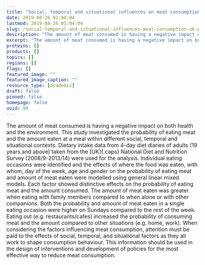 ```yaml
---
title: "Social, temporal and situational influences on meat consumption in the UK population."
date: 2019-08-26 01:04:04
lastmod: 2019-08-26 01:04:04
slug: /social-temporal-and-situational-influences-meat-consumption-uk-population
description: "The amount of meat consumed is having a negative impact on both health and the environment. This study investigated the probability of eating meat and the amount eaten at a meal within different social, temporal and situational contexts. Dietary intake data from 4-day diet diaries of adults (19 years and above) taken from the UK National Diet and Nutrition Survey (2008/9-2013/14) were used for the analysis."
excerpt: "The amount of meat consumed is having a negative impact on both health and the environment. This study investigated the probability of eating meat and the amount eaten at a meal within different social, temporal and situational contexts. Dietary intake data from 4-day diet diaries of adults (19 years and above) taken from the UK National Diet and Nutrition Survey (2008/9-2013/14) were used for the analysis."
proteins: []
products: []
topics: []
regions: []
flags: []
featured_image: ""
featured_image_caption: ""
resource_type: [academic]
draft: false
pinned: false
homepage: false
uuid: 99
---
```

The amount of meat consumed is having a negative impact on both health
and the environment. This study investigated the probability of eating
meat and the amount eaten at a meal within different social, temporal
and situational contexts. Dietary intake data from 4-day diet diaries of
adults (19 years and above) taken from the [UK]{.caps} National Diet and
Nutrition Survey (2008/9-2013/14) were used for the analysis. Individual
eating occasions were identified and the effects of where the food was
eaten, with whom, day of the week, age and gender on the probability of
eating meat and amount of meat eaten were modelled using general linear
mixed models. Each factor showed distinctive effects on the probability
of eating meat and the amount consumed. The amount of meat eaten was
greater when eating with family members compared to when alone or with
other companions. Both the probability and amount of meat eaten in a
single eating occasion were higher on Sundays compared to the rest of
the week. Eating out (e.g. restaurants/cafes) increased the probability
of consuming meat and the amount compared to other situations (e.g.
home, work). When considering the factors influencing meat consumption,
attention must be paid to the effects of social, temporal, and
situational factors as they all work to shape consumption behaviour.
This information should be used in the design of interventions and
development of policies for the most effective way to reduce
meat consumption.
